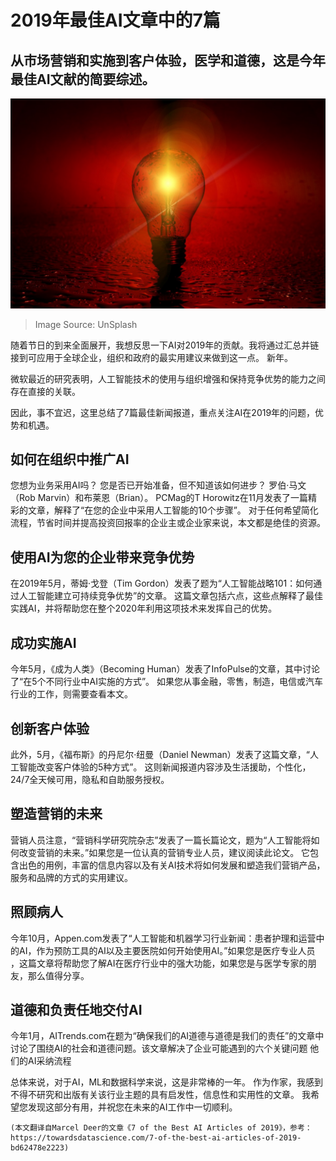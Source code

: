 # 2019年最佳AI文章中的7篇
## 从市场营销和实施到客户体验，医学和道德，这是今年最佳AI文献的简要综述。
![Image Source: UnSplash](1!MExP28O6OhUZrcVhH6lE1A.jpeg)
> Image Source: UnSplash


随着节日的到来全面展开，我想反思一下AI对2019年的贡献。我将通过汇总并链接到可应用于全球企业，组织和政府的最实用建议来做到这一点。 新年。

微软最近的研究表明，人工智能技术的使用与组织增强和保持竞争优势的能力之间存在直接的关联。

因此，事不宜迟，这里总结了7篇最佳新闻报道，重点关注AI在2019年的问题，优势和机遇。
## 如何在组织中推广AI

您想为业务采用AI吗？ 您是否已开始准备，但不知道该如何进步？ 罗伯·马文（Rob Marvin）和布莱恩（Brian）。 PCMag的T Horowitz在11月发表了一篇精彩的文章，解释了“在您的企业中采用人工智能的10个步骤”。 对于任何希望简化流程，节省时间并提高投资回报率的企业主或企业家来说，本文都是绝佳的资源。
## 使用AI为您的企业带来竞争优势

在2019年5月，蒂姆·戈登（Tim Gordon）发表了题为“人工智能战略101：如何通过人工智能建立可持续竞争优势”的文章。 这篇文章包括六点，这些点解释了最佳实践AI，并将帮助您在整个2020年利用这项技术来发挥自己的优势。
## 成功实施AI

今年5月，《成为人类》（Becoming Human）发表了InfoPulse的文章，其中讨论了“在5个不同行业中AI实施的方式”。 如果您从事金融，零售，制造，电信或汽车行业的工作，则需要查看本文。
## 创新客户体验

此外，5月，《福布斯》的丹尼尔·纽曼（Daniel Newman）发表了这篇文章，“人工智能改变客户体验的5种方式”。 这则新闻报道内容涉及生活援助，个性化，24/7全天候可用，隐私和自助服务授权。
## 塑造营销的未来

营销人员注意，“营销科学研究院杂志”发表了一篇长篇论文，题为“人工智能将如何改变营销的未来。”如果您是一位认真的营销专业人员，建议阅读此论文。 它包含出色的用例，丰富的信息内容以及有关AI技术将如何发展和塑造我们营销产品，服务和品牌的方式的实用建议。
## 照顾病人

今年10月，Appen.com发表了“人工智能和机器学习行业新闻：患者护理和运营中的AI，作为预防工具的AI以及主要医院如何开始使用AI。”如果您是医疗专业人员 ，这篇文章将帮助您了解AI在医疗行业中的强大功能，如果您是与医学专家的朋友，那么值得分享。
## 道德和负责任地交付AI

今年1月，AITrends.com在题为“确保我们的AI道德与道德是我们的责任”的文章中讨论了围绕AI的社会和道德问题。该文章解决了企业可能遇到的六个关键问题 他们的AI采纳流程

总体来说，对于AI，ML和数据科学来说，这是非常棒的一年。 作为作家，我感到不得不研究和出版有关该行业主题的具有启发性，信息性和实用性的文章。 我希望您发现这部分有用，并祝您在未来的AI工作中一切顺利。
```
(本文翻译自Marcel Deer的文章《7 of the Best AI Articles of 2019》，参考：https://towardsdatascience.com/7-of-the-best-ai-articles-of-2019-bd62478e2223)
```
